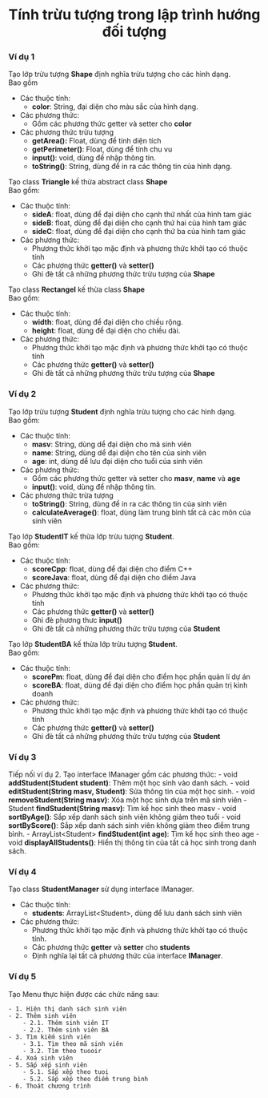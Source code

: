 <div align="center">

# Tính trừu tượng trong lập trình hướng đối tượng

</div>

### Ví dụ 1
Tạo lớp trừu tượng **Shape** định nghĩa trừu tượng cho các hình dạng.<br>Bao gồm
- Các thuộc tính:
    - **color**: String, đại diện cho màu sắc của hình dạng.
- Các phương thức:
    - Gồm các phương thức getter và setter cho **color**
- Các phương thức trừu tượng
    - **getArea():** Float, dùng để tính diện tích
    - **getPerimeter()**: Float, dùng để tính chu vu
    - **input()**: void, dùng để nhập thông tin.
    - **toString()**: String, dùng để in ra các thông tin của hình dạng.

Tạo class **Triangle** kế thừa abstract class **Shape**<br> Bao gồm:
- Các thuộc tính:
    - **sideA**: float, dùng để đại diện cho cạnh thứ nhất của hình tam giác
    - **sideB**: float, dùng để đại diện cho cạnh thứ hai của hình tam giác
    - **sideC**: float, dùng để đại diện cho cạnh thứ ba của hình tam giác
- Các phương thức:
    - Phương thức khởi tạo mặc định và phương thức khởi tạo có thuộc tính
    - Các phương thức **getter()** và **setter()**
    - Ghi đè tất cả những phương thức trừu tượng của **Shape**

Tạo class **Rectangel** kế thừa class **Shape**<br> Bao gồm:
- Các thuộc tính:
    - **width**: float, dùng để đại diện cho chiều rộng.
    - **height**: float, dùng để đại diện cho chiều dài.
- Các phương thức:
    - Phương thức khởi tạo mặc định và phương thức khởi tạo có thuộc tính
    - Các phương thức **getter()** và **setter()**
    - Ghi đè tất cả những phương thức trừu tượng của **Shape**

### Ví dụ 2
Tạo lớp trừu tượng **Student** định nghĩa trừu tượng cho các hình dạng.<br>Bao gồm:
- Các thuộc tính:
    - **masv**: String, dùng dể đại diện cho mã sinh viên
    - **name**: String, dùng dể đại diện cho tên của sinh viên
    - **age**: int, dùng dể lưu đại diện cho tuổi của sinh viên
- Các phương thức:
    - Gồm các phương thức getter và setter cho **masv**, **name** và **age**
    - **input()**: void, dùng để nhập thông tin.
- Các phương thức trừa tượng
    - **toString()**: String, dùng để in ra các thông tin của sinh viên
    - **calculateAverage()**: float, dùng làm trung bình tất cả các môn của sinh viên

Tạo lớp **StudentIT** kế thừa lớp trừu tượng **Student**.<br>Bao gồm:
- Các thuộc tính:
    - **scoreCpp**: float, dùng để đại diện cho điểm C++
    - **scoreJava**: float, dùng để đại diện cho điểm Java
- Các phương thức:
    - Phương thức khởi tạo mặc định và phương thức khởi tạo có thuộc tính
    - Các phương thức **getter()** và **setter()**
    - Ghi đè phương thưc **input()**
    - Ghi đè tất cả những phương thức trừu tượng của **Student**

Tạo lớp **StudentBA** kế thừa lớp trừu tượng **Student**.<br>Bao gồm:
- Các thuộc tính:
    - **scorePm**: float, dùng để đại diện cho điểm học phần quản lí dự án
    - **scoreBA**: float, dùng để đại diện cho điểm học phần quản trị kinh doanh
- Các phương thức:
    - Phương thức khởi tạo mặc định và phương thức khởi tạo có thuộc tính
    - Các phương thức **getter()** và **setter()**
    - Ghi đè tất cả những phương thức trừu tượng của **Student**

### Ví dụ 3
Tiếp nối ví dụ 2.
Tạo interface IManager gồm các phương thức:
    - void **addStudent(Student student)**: Thêm một học sinh vào danh sách.
    - void **editStudent(String masv, Student)**: Sửa thông tin của một học sinh.
    - void **removeStudent(String masv)**: Xóa một học sinh dựa trên mã sinh viên
    - Student **findStudent(String masv)**: Tìm kế học sinh theo masv
    - void **sortByAge()**: Sắp xếp danh sách sinh viên không giảm theo tuổi
    - void **sortByScore()**: Sắp xếp danh sách sinh viên không giảm theo điểm trung bình.
    - ArrayList\<Student> **findStudent(int age)**: Tìm kế học sinh theo age
    - void **displayAllStudents()**: Hiển thị thông tin của tất cả học sinh trong danh sách.

### Ví dụ 4
Tạo class **StudentManager** sử dụng interface IManager.<br>
- Các thuộc tính:
    - **students**: ArrayList\<Student\>, dùng để lưu danh sách sinh viên
- Các phương thức:
    - Phương thức khởi tạo mặc định và phương thức khởi tạo có thuộc tính.
    - Các phương thức **getter** và **setter** cho **students**
    - Định nghĩa lại tất cả phương thức của interface **IManager**.

### Ví dụ 5
Tạo Menu thực hiện được các chức năng sau:
```text
- 1. Hiện thị danh sách sinh viên
- 2. Thêm sinh viên
    - 2.1. Thêm sinh viên IT
    - 2.2. Thêm sinh viên BA
- 3. Tìm kiếm sinh viên
    - 3.1. Tìm theo mã sinh viên
    - 3.2. Tìm theo tuooir
- 4. Xoá sinh viên
- 5. Sắp xếp sinh viên
    - 5.1. Sắp xếp theo tuoi
    - 5.2. Sắp xếp theo điểm trung bình
- 6. Thoát chương trình
```




